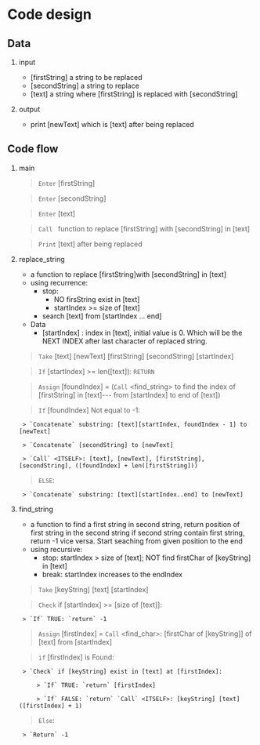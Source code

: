 
# Code design

## Data
1. input
	- [firstString] a string to be replaced
	- [secondString] a string to replace
	- [text] a string where [firstString] is replaced with [secondString]

2. output
	- print [newText] which is [text] after being replaced

## Code flow
1. main
	> `Enter` [firstString]

	> `Enter` [secondString]

	> `Enter` [text]

	> `Call ` function to replace [firstString] with [secondString] in [text]

	> `Print` [text] after being replaced

2. replace_string
	- a function to replace [firstString]with [secondString] in [text]
	- using recurrence:
		- stop: 
			- NO firsString exist in [text]
			- startIndex >= size of [text]
		- search [text] from [startIndex ... end]
	- Data
		- [startIndex] : index in [text], initial value is 0. Which will be the NEXT INDEX after last character of replaced string.

	> `Take` [text] [newText] [firstString] [secondString] [startIndex]

	> `If` [startIndex] >= len([text]): `RETURN`

	> `Assign` [foundIndex] = (`Call` <find_string> to find the index of [firstString] in [text]--- from [startIndex] to end of [text])

	<!-- if firstString exist in [text][startIndex...end] -->
	> `If` [foundIndex] Not equal to -1:

		> `Concatenate` substring: [text][startIndex, foundIndex - 1] to [newText]

		> `Concatenate` [secondString] to [newText]

		> `Call` <ITSELF>: [text], [newText], [firstString], [secondString], ([foundIndex] + len([firstString]))

	> `ELSE`:

		> `Concatenate` substring: [text][startIndex..end] to [newText]


3. find_string
	- a function to find a first string in second string, return position of first string in the second string if second string contain first string, return -1 vice versa. Start seaching from given position to the end
	- using recursive:
		- stop: startIndex > size of [text]; NOT find firstChar of [keyString] in [text]
		- break: startIndex increases to the endIndex

	> `Take` [keyString] [text] [startIndex]

	> `Check` if [startIndex] >= [size of [text]]:

		> `If` TRUE: `return` -1

	<!-- look for first char of [keyString] in the [text] from [startIndex] -->
	> `Assign` [firstIndex] = `Call` <find_char>: [firstChar of [keyString]] of [text] from [startIndex]

	> `if` [firstIndex] is Found: 

		> `Check` if [keyString] exist in [text] at [firstIndex]:

			> `If` TRUE: `return` [firstIndex]

			> `If` FALSE: `return` `Call` <ITSELF>: [keyString] [text] ([firstIndex] + 1)

	> `Else`:

		> `Return` -1

